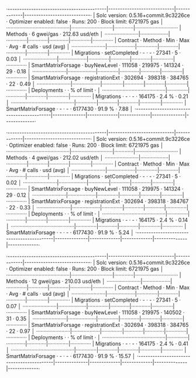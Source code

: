 
·------------------------------------------|----------------------------|-------------|----------------------------·
|   Solc version: 0.5.16+commit.9c3226ce   ·  Optimizer enabled: false  ·  Runs: 200  ·  Block limit: 6721975 gas  │
···········································|····························|·············|·····························
|  Methods                                 ·                6 gwei/gas                ·       212.63 usd/eth       │
·······················|···················|··············|·············|·············|··············|··············
|  Contract            ·  Method           ·  Min         ·  Max        ·  Avg        ·  # calls     ·  usd (avg)  │
·······················|···················|··············|·············|·············|··············|··············
|  Migrations          ·  setCompleted     ·           -  ·          -  ·      27341  ·           5  ·       0.03  │
·······················|···················|··············|·············|·············|··············|··············
|  SmartMatrixForsage  ·  buyNewLevel      ·      111058  ·     219975  ·     141324  ·          29  ·       0.18  │
·······················|···················|··············|·············|·············|··············|··············
|  SmartMatrixForsage  ·  registrationExt  ·      302694  ·     398318  ·     384765  ·          22  ·       0.49  │
·······················|···················|··············|·············|·············|··············|··············
|  Deployments                             ·                                          ·  % of limit  ·             │
···········································|··············|·············|·············|··············|··············
|  Migrations                              ·           -  ·          -  ·     164175  ·       2.4 %  ·       0.21  │
···········································|··············|·············|·············|··············|··············
|  SmartMatrixForsage                      ·           -  ·          -  ·    6177430  ·      91.9 %  ·       7.88  │
·------------------------------------------|--------------|-------------|-------------|--------------|-------------·

·------------------------------------------|----------------------------|-------------|----------------------------·
|   Solc version: 0.5.16+commit.9c3226ce   ·  Optimizer enabled: false  ·  Runs: 200  ·  Block limit: 6721975 gas  │
···········································|····························|·············|·····························
|  Methods                                 ·                4 gwei/gas                ·       212.02 usd/eth       │
·······················|···················|··············|·············|·············|··············|··············
|  Contract            ·  Method           ·  Min         ·  Max        ·  Avg        ·  # calls     ·  usd (avg)  │
·······················|···················|··············|·············|·············|··············|··············
|  Migrations          ·  setCompleted     ·           -  ·          -  ·      27341  ·           5  ·       0.02  │
·······················|···················|··············|·············|·············|··············|··············
|  SmartMatrixForsage  ·  buyNewLevel      ·      111058  ·     219975  ·     141324  ·          29  ·       0.12  │
·······················|···················|··············|·············|·············|··············|··············
|  SmartMatrixForsage  ·  registrationExt  ·      302694  ·     398318  ·     384767  ·          22  ·       0.33  │
·······················|···················|··············|·············|·············|··············|··············
|  Deployments                             ·                                          ·  % of limit  ·             │
···········································|··············|·············|·············|··············|··············
|  Migrations                              ·           -  ·          -  ·     164175  ·       2.4 %  ·       0.14  │
···········································|··············|·············|·············|··············|··············
|  SmartMatrixForsage                      ·           -  ·          -  ·    6177430  ·      91.9 %  ·       5.24  │
·------------------------------------------|--------------|-------------|-------------|--------------|-------------·

·------------------------------------------|----------------------------|-------------|----------------------------·
|   Solc version: 0.5.16+commit.9c3226ce   ·  Optimizer enabled: false  ·  Runs: 200  ·  Block limit: 6721975 gas  │
···········································|····························|·············|·····························
|  Methods                                 ·               12 gwei/gas                ·       210.03 usd/eth       │
·······················|···················|··············|·············|·············|··············|··············
|  Contract            ·  Method           ·  Min         ·  Max        ·  Avg        ·  # calls     ·  usd (avg)  │
·······················|···················|··············|·············|·············|··············|··············
|  Migrations          ·  setCompleted     ·           -  ·          -  ·      27341  ·           5  ·       0.07  │
·······················|···················|··············|·············|·············|··············|··············
|  SmartMatrixForsage  ·  buyNewLevel      ·      111058  ·     219975  ·     140502  ·          31  ·       0.35  │
·······················|···················|··············|·············|·············|··············|··············
|  SmartMatrixForsage  ·  registrationExt  ·      302694  ·     398318  ·     384765  ·          22  ·       0.97  │
·······················|···················|··············|·············|·············|··············|··············
|  Deployments                             ·                                          ·  % of limit  ·             │
···········································|··············|·············|·············|··············|··············
|  Migrations                              ·           -  ·          -  ·     164175  ·       2.4 %  ·       0.41  │
···········································|··············|·············|·············|··············|··············
|  SmartMatrixForsage                      ·           -  ·          -  ·    6177430  ·      91.9 %  ·      15.57  │
·------------------------------------------|--------------|-------------|-------------|--------------|-------------·